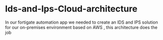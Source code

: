 # Ids-and-Ips-Cloud-architecture
In our fortigate automation app we needed to create an IDS and IPS solution for our on-premises environment based on AWS , this architecture does the job
